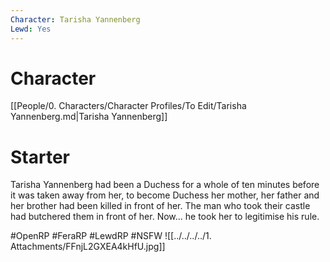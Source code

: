 ```yaml
---
Character: Tarisha Yannenberg
Lewd: Yes
---
```

# Character
[[People/0. Characters/Character Profiles/To Edit/Tarisha Yannenberg.md|Tarisha Yannenberg]]

# Starter
Tarisha Yannenberg had been a Duchess for a whole of ten minutes before it was taken away from her, to become Duchess her mother, her father and her brother had been killed in front of her. The man who took their castle had butchered them in front of her. Now... he took her to legitimise his rule.

#OpenRP #FeraRP #LewdRP  #NSFW
![[../../../../1. Attachments/FFnjL2GXEA4kHfU.jpg]]